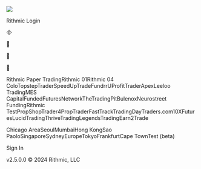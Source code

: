 ![](https://rtraderpro.rithmic.com/rtraderpro-web/static/media/t_multi.2f5de8e37c5d9cc37814.jpg)

Rithmic Login









Rithmic Paper TradingRithmic 01Rithmic 04 ColoTopstepTraderSpeedUpTradeFundrrUProfitTraderApexLeeloo TradingMES CapitalFundedFuturesNetworkTheTradingPitBulenoxNeurostreet FundingRithmic TestPropShopTrader4PropTraderFastTrackTradingDayTraders.com10XFuturesLucidTradingThriveTradingLegendsTradingEarn2Trade

Chicago AreaSeoulMumbaiHong KongSao PaoloSingaporeSydneyEuropeTokyoFrankfurtCape TownTest (beta)

Sign In

v2.5.0.0 © 2024 Rithmic, LLC